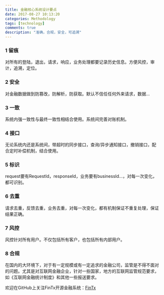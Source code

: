```yaml
---
title: 金融核心系统设计要点
date: 2017-08-27 10:13:20
categories: Methodology
tags: [technology]
comments: true
description: "准确，合规，安全，可追溯"
---
```

### 1 留痕
对所有的登陆，退出，请求，响应，业务处理都要记录历史信息。方便风控，审计，追溯，定位。

### 2 安全
对金融数据做到防篡改，防解析，防获取。默认不信任任何外来请求，数据...

### 3 一致
系统内强一致性与最终一致性相结合使用。系统间完善对账机制。

### 4 接口
无论系统内还是系统间，带超时的同步接口，查询/异步通知接口，撤销接口，配合定时补偿机制，结合使用。

### 5 标识
request要有RequestId，responseId，业务要有businessId...，对每一次变化，都可识别。

### 6 去重
请求去重，反馈去重，业务去重，对每一次变化，都有机制保证不重复处理，保证结果正确。

### 7 风控
风控针对所有用户。不仅包括所有客户，也包括所有内部用户。

### 8 合规
在国内的大环境下，对于有一定规模或有一定追求的金融公司，监管是不得不面对的问题。尤其是对互联网金融企业，针对一些国家，地方的互联网监管规范要求，如《互联网金融统计制度》和其他一些报送要求。

欢迎在GitHub上关注FinTx开源金融系统：[FinTx](https://github.com/fintx)
